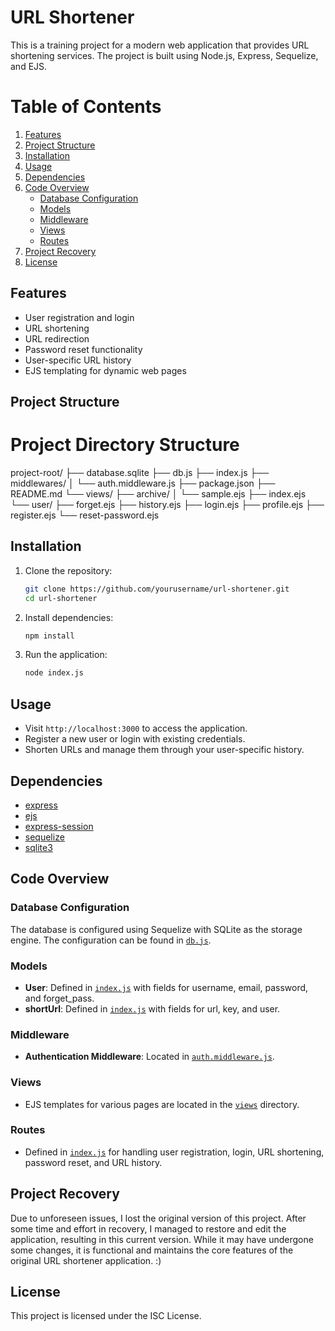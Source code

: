 # URL Shortener

This is a training project for a modern web application that provides URL shortening services. The project is built using Node.js, Express, Sequelize, and EJS.
# Table of Contents

1. [Features](#features)
2. [Project Structure](#project-structure)
3. [Installation](#installation)
4. [Usage](#usage)
5. [Dependencies](#dependencies)
6. [Code Overview](#code-overview)
   - [Database Configuration](#database-configuration)
   - [Models](#models)
   - [Middleware](#middleware)
   - [Views](#views)
   - [Routes](#routes)
7. [Project Recovery](#project-recovery)
8. [License](#license)

## Features

- User registration and login
- URL shortening
- URL redirection
- Password reset functionality
- User-specific URL history
- EJS templating for dynamic web pages

## Project Structure

# Project Directory Structure

project-root/
├── database.sqlite
├── db.js
├── index.js
├── middlewares/
│   └── auth.middleware.js
├── package.json
├── README.md
└── views/
    ├── archive/
    │   └── sample.ejs
    ├── index.ejs
    └── user/
        ├── forget.ejs
        ├── history.ejs
        ├── login.ejs
        ├── profile.ejs
        ├── register.ejs
        └── reset-password.ejs

## Installation

1. Clone the repository:
    ```sh
    git clone https://github.com/yourusername/url-shortener.git
    cd url-shortener
    ```

2. Install dependencies:
    ```sh
    npm install
    ```

3. Run the application:
    ```sh
    node index.js
    ```

## Usage

- Visit `http://localhost:3000` to access the application.
- Register a new user or login with existing credentials.
- Shorten URLs and manage them through your user-specific history.

## Dependencies

- [express](https://www.npmjs.com/package/express)
- [ejs](https://www.npmjs.com/package/ejs)
- [express-session](https://www.npmjs.com/package/express-session)
- [sequelize](https://www.npmjs.com/package/sequelize)
- [sqlite3](https://www.npmjs.com/package/sqlite3)

## Code Overview

### Database Configuration

The database is configured using Sequelize with SQLite as the storage engine. The configuration can be found in [`db.js`](db.js).

### Models

- **User**: Defined in [`index.js`](index.js) with fields for username, email, password, and forget_pass.
- **shortUrl**: Defined in [`index.js`](index.js) with fields for url, key, and user.

### Middleware

- **Authentication Middleware**: Located in [`auth.middleware.js`](middlewares/auth.middleware.js).

### Views

- EJS templates for various pages are located in the [`views`](views) directory.

### Routes

- Defined in [`index.js`](index.js) for handling user registration, login, URL shortening, password reset, and URL history.

## Project Recovery 

Due to unforeseen issues, I lost the original version of this project. After some time and effort in recovery, I managed to restore and edit the application, resulting in this current version. While it may have undergone some changes, it is functional and maintains the core features of the original URL shortener application. :)

## License

This project is licensed under the ISC License.
